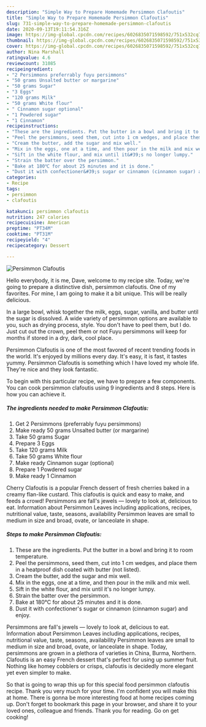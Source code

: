 ```yaml
---
description: "Simple Way to Prepare Homemade Persimmon Clafoutis"
title: "Simple Way to Prepare Homemade Persimmon Clafoutis"
slug: 731-simple-way-to-prepare-homemade-persimmon-clafoutis
date: 2020-09-13T19:11:54.316Z
image: https://img-global.cpcdn.com/recipes/6026835071598592/751x532cq70/persimmon-clafoutis-recipe-main-photo.jpg
thumbnail: https://img-global.cpcdn.com/recipes/6026835071598592/751x532cq70/persimmon-clafoutis-recipe-main-photo.jpg
cover: https://img-global.cpcdn.com/recipes/6026835071598592/751x532cq70/persimmon-clafoutis-recipe-main-photo.jpg
author: Nina Marshall
ratingvalue: 4.6
reviewcount: 31085
recipeingredient:
- "2 Persimmons preferrably fuyu persimmons"
- "50 grams Unsalted butter or margarine"
- "50 grams Sugar"
- "3 Eggs"
- "120 grams Milk"
- "50 grams White flour"
- " Cinnamon sugar optional"
- "1 Powdered sugar"
- "1 Cinnamon"
recipeinstructions:
- "These are the ingredients. Put the butter in a bowl and bring it to room temperature."
- "Peel the persimmons, seed them, cut into 1 cm wedges, and place them in a heatproof dish coated with butter (not listed)."
- "Cream the butter, add the sugar and mix well."
- "Mix in the eggs, one at a time, and then pour in the milk and mix well."
- "Sift in the white flour, and mix until it&#39;s no longer lumpy."
- "Strain the batter over the persimmon."
- "Bake at 180℃ for about 25 minutes and it is done."
- "Dust it with confectioner&#39;s sugar or cinnamon (cinnamon sugar) and enjoy."
categories:
- Recipe
tags:
- persimmon
- clafoutis

katakunci: persimmon clafoutis 
nutrition: 247 calories
recipecuisine: American
preptime: "PT34M"
cooktime: "PT31M"
recipeyield: "4"
recipecategory: Dessert

---
```



![Persimmon Clafoutis](https://img-global.cpcdn.com/recipes/6026835071598592/751x532cq70/persimmon-clafoutis-recipe-main-photo.jpg)

Hello everybody, it is me, Dave, welcome to my recipe site. Today, we're going to prepare a distinctive dish, persimmon clafoutis. One of my favorites. For mine, I am going to make it a bit unique. This will be really delicious.

In a large bowl, whisk together the milk, eggs, sugar, vanilla, and butter until the sugar is dissolved. A wide variety of persimmon options are available to you, such as drying process, style. You don&#39;t have to peel them, but I do. Just cut out the crown, peel them or not Fuyu persimmons will keep for months if stored in a dry, dark, cool place.

Persimmon Clafoutis is one of the most favored of recent trending foods in the world. It's enjoyed by millions every day. It's easy, it is fast, it tastes yummy. Persimmon Clafoutis is something which I have loved my whole life. They're nice and they look fantastic.


To begin with this particular recipe, we have to prepare a few components. You can cook persimmon clafoutis using 9 ingredients and 8 steps. Here is how you can achieve it.

<!--inarticleads1-->

##### The ingredients needed to make Persimmon Clafoutis:

1. Get 2 Persimmons (preferrably fuyu persimmons)
1. Make ready 50 grams Unsalted butter (or margarine)
1. Take 50 grams Sugar
1. Prepare 3 Eggs
1. Take 120 grams Milk
1. Take 50 grams White flour
1. Make ready  Cinnamon sugar (optional)
1. Prepare 1 Powdered sugar
1. Make ready 1 Cinnamon


Cherry Clafoutis is a popular French dessert of fresh cherries baked in a creamy flan-like custard. This clafoutis is quick and easy to make, and feeds a crowd! Persimmons are fall&#39;s jewels — lovely to look at, delicious to eat. Information about Persimmon Leaves including applications, recipes, nutritional value, taste, seasons, availability Persimmon leaves are small to medium in size and broad, ovate, or lanceolate in shape. 

<!--inarticleads2-->

##### Steps to make Persimmon Clafoutis:

1. These are the ingredients. Put the butter in a bowl and bring it to room temperature.
1. Peel the persimmons, seed them, cut into 1 cm wedges, and place them in a heatproof dish coated with butter (not listed).
1. Cream the butter, add the sugar and mix well.
1. Mix in the eggs, one at a time, and then pour in the milk and mix well.
1. Sift in the white flour, and mix until it&#39;s no longer lumpy.
1. Strain the batter over the persimmon.
1. Bake at 180℃ for about 25 minutes and it is done.
1. Dust it with confectioner&#39;s sugar or cinnamon (cinnamon sugar) and enjoy.


Persimmons are fall&#39;s jewels — lovely to look at, delicious to eat. Information about Persimmon Leaves including applications, recipes, nutritional value, taste, seasons, availability Persimmon leaves are small to medium in size and broad, ovate, or lanceolate in shape. Today, persimmons are grown in a plethora of varieties in China, Burma, Northern. Clafoutis is an easy French dessert that&#39;s perfect for using up summer fruit. Nothing like homey cobblers or crisps, clafoutis is decidedly more elegant yet even simpler to make. 

So that is going to wrap this up for this special food persimmon clafoutis recipe. Thank you very much for your time. I'm confident you will make this at home. There is gonna be more interesting food at home recipes coming up. Don't forget to bookmark this page in your browser, and share it to your loved ones, colleague and friends. Thank you for reading. Go on get cooking!
